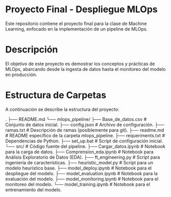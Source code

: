 # Proyecto Final - Despliegue MLOps
Este repositorio contiene el proyecto final para la clase de Machine Learning, enfocado en la implementación de un pipeline de MLOps.

# Descripción
El objetivo de este proyecto es demostrar los conceptos y prácticas de MLOps, abarcando desde la ingesta de datos hasta el monitoreo del modelo en producción.

# Estructura de Carpetas
A continuación se describe la estructura del proyecto:

.
├── README.md
└── mlops_pipeline/
    ├── Base_de_datos.csv       # Conjunto de datos inicial.
    ├── config.json             # Archivo de configuración.
    ├── ramas.txt               # Descripción de ramas (posiblemente para git).
    ├── readme.md               # README específico de la carpeta mlops_pipeline.
    ├── requeriments.txt        # Dependencias de Python.
    ├── set_up.bat              # Script de configuración inicial.
    └── src/                    # Código fuente del pipeline.
        ├── Cargar_datos.ipynb          # Notebook para la carga de datos.
        ├── Comprension_eda.ipynb       # Notebook para Análisis Exploratorio de Datos (EDA).
        ├── ft_engineering.py           # Script para ingeniería de características.
        ├── heuristic_model.py          # Script para un modelo heurístico base.
        ├── model_deploy.ipynb          # Notebook para el despliegue del modelo.
        ├── model_evaluation.ipynb      # Notebook para la evaluación del modelo.
        ├── model_monitoring.ipynb      # Notebook para el monitoreo del modelo.
        └── model_training.ipynb        # Notebook para el entrenamiento del modelo.